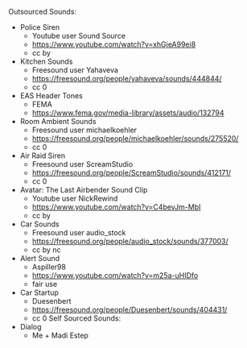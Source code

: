 Outsourced Sounds:
- Police Siren
   - Youtube user Sound Source
   - https://www.youtube.com/watch?v=xhGjeA99ei8
   - cc by
- Kitchen Sounds
   - Freesound user Yahaveva
   - https://freesound.org/people/yahaveva/sounds/444844/
   - cc 0
- EAS Header Tones
   - FEMA
   - https://www.fema.gov/media-library/assets/audio/132794
- Room Ambient Sounds
   - Freesound user michaelkoehler
   - https://freesound.org/people/michaelkoehler/sounds/275520/
   - cc 0
- Air Raid Siren
   - Freesound user ScreamStudio
   - https://freesound.org/people/ScreamStudio/sounds/412171/
   - cc 0 
- Avatar: The Last Airbender Sound Clip
   - Youtube user NickRewind
   - https://www.youtube.com/watch?v=C4bevJm-MbI
   - cc by
- Car Sounds
   - Freesound user audio_stock
   - https://freesound.org/people/audio_stock/sounds/377003/
   - cc by nc
- Alert Sound
   - Aspiller98
   - https://www.youtube.com/watch?v=m25a-uHIDfo
   - fair use
- Car Startup
   - Duesenbert
   - https://freesound.org/people/Duesenbert/sounds/404431/
   - cc 0
Self Sourced Sounds:
 - Dialog
   - Me + Madi Estep
